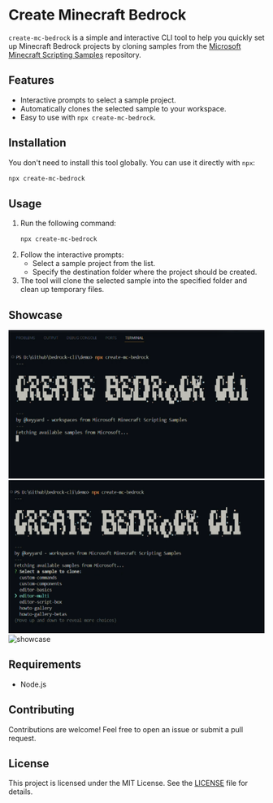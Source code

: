# Create Minecraft Bedrock

`create-mc-bedrock` is a simple and interactive CLI tool to help you quickly set up Minecraft Bedrock projects by cloning samples from the [Microsoft Minecraft Scripting Samples](https://github.com/microsoft/minecraft-scripting-samples) repository.

## Features
- Interactive prompts to select a sample project.
- Automatically clones the selected sample to your workspace.
- Easy to use with `npx create-mc-bedrock`.

## Installation
You don't need to install this tool globally. You can use it directly with `npx`:

```bash
npx create-mc-bedrock
```

## Usage
1. Run the following command:
   ```bash
   npx create-mc-bedrock
   ```
2. Follow the interactive prompts:
   - Select a sample project from the list.
   - Specify the destination folder where the project should be created.
3. The tool will clone the selected sample into the specified folder and clean up temporary files.

## Showcase
![showcase](https://github.com/Keyyard/create-mc-bedrock-cli/blob/main/screenshots/img2.png)
![showcase](https://github.com/Keyyard/create-mc-bedrock-cli/blob/main/screenshots/img1.png)
![showcase](https://github.com/Keyyard/create-mc-bedrock-cli/blob/main/screenshots/gif.gif)

## Requirements
- Node.js

## Contributing
Contributions are welcome! Feel free to open an issue or submit a pull request.

## License
This project is licensed under the MIT License. See the [LICENSE](LICENSE) file for details.
